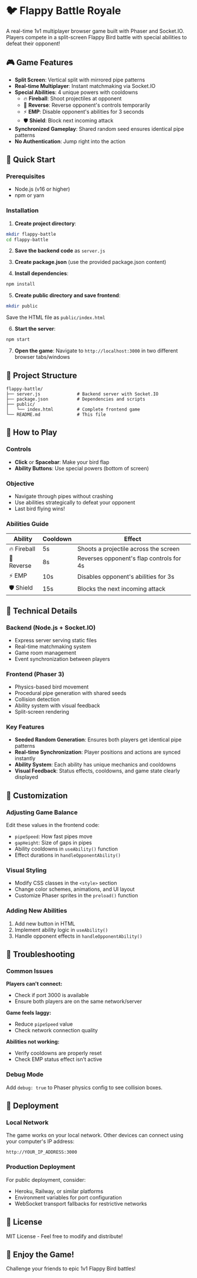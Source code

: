 # 🐦 Flappy Battle Royale

A real-time 1v1 multiplayer browser game built with Phaser and Socket.IO. Players compete in a split-screen Flappy Bird battle with special abilities to defeat their opponent!

## 🎮 Game Features

- **Split Screen**: Vertical split with mirrored pipe patterns
- **Real-time Multiplayer**: Instant matchmaking via Socket.IO
- **Special Abilities**: 4 unique powers with cooldowns
  - 🔥 **Fireball**: Shoot projectiles at opponent
  - 🔄 **Reverse**: Reverse opponent's controls temporarily
  - ⚡ **EMP**: Disable opponent's abilities for 3 seconds
  - 🛡️ **Shield**: Block next incoming attack
- **Synchronized Gameplay**: Shared random seed ensures identical pipe patterns
- **No Authentication**: Jump right into the action

## 🚀 Quick Start

### Prerequisites
- Node.js (v16 or higher)
- npm or yarn

### Installation

1. **Create project directory**:
```bash
mkdir flappy-battle
cd flappy-battle
```

2. **Save the backend code** as `server.js`

3. **Create package.json** (use the provided package.json content)

4. **Install dependencies**:
```bash
npm install
```

5. **Create public directory and save frontend**:
```bash
mkdir public
```
Save the HTML file as `public/index.html`

6. **Start the server**:
```bash
npm start
```

7. **Open the game**:
Navigate to `http://localhost:3000` in two different browser tabs/windows

## 📁 Project Structure

```
flappy-battle/
├── server.js              # Backend server with Socket.IO
├── package.json           # Dependencies and scripts
├── public/
│   └── index.html         # Complete frontend game
└── README.md              # This file
```

## 🎯 How to Play

### Controls
- **Click** or **Spacebar**: Make your bird flap
- **Ability Buttons**: Use special powers (bottom of screen)

### Objective
- Navigate through pipes without crashing
- Use abilities strategically to defeat your opponent
- Last bird flying wins!

### Abilities Guide

| Ability | Cooldown | Effect |
|---------|----------|--------|
| 🔥 Fireball | 5s | Shoots a projectile across the screen |
| 🔄 Reverse | 8s | Reverses opponent's flap controls for 4s |
| ⚡ EMP | 10s | Disables opponent's abilities for 3s |
| 🛡️ Shield | 15s | Blocks the next incoming attack |

## 🔧 Technical Details

### Backend (Node.js + Socket.IO)
- Express server serving static files
- Real-time matchmaking system
- Game room management
- Event synchronization between players

### Frontend (Phaser 3)
- Physics-based bird movement
- Procedural pipe generation with shared seeds
- Collision detection
- Ability system with visual feedback
- Split-screen rendering

### Key Features
- **Seeded Random Generation**: Ensures both players get identical pipe patterns
- **Real-time Synchronization**: Player positions and actions are synced instantly
- **Ability System**: Each ability has unique mechanics and cooldowns
- **Visual Feedback**: Status effects, cooldowns, and game state clearly displayed

## 🎨 Customization

### Adjusting Game Balance
Edit these values in the frontend code:
- `pipeSpeed`: How fast pipes move
- `gapHeight`: Size of gaps in pipes
- Ability cooldowns in `useAbility()` function
- Effect durations in `handleOpponentAbility()`

### Visual Styling
- Modify CSS classes in the `<style>` section
- Change color schemes, animations, and UI layout
- Customize Phaser sprites in the `preload()` function

### Adding New Abilities
1. Add new button in HTML
2. Implement ability logic in `useAbility()`
3. Handle opponent effects in `handleOpponentAbility()`

## 🐛 Troubleshooting

### Common Issues

**Players can't connect:**
- Check if port 3000 is available
- Ensure both players are on the same network/server

**Game feels laggy:**
- Reduce `pipeSpeed` value
- Check network connection quality

**Abilities not working:**
- Verify cooldowns are properly reset
- Check EMP status effect isn't active

### Debug Mode
Add `debug: true` to Phaser physics config to see collision boxes.

## 🚀 Deployment

### Local Network
The game works on your local network. Other devices can connect using your computer's IP address:
```
http://YOUR_IP_ADDRESS:3000
```

### Production Deployment
For public deployment, consider:
- Heroku, Railway, or similar platforms
- Environment variables for port configuration
- WebSocket transport fallbacks for restrictive networks

## 📝 License

MIT License - Feel free to modify and distribute!

## 🎉 Enjoy the Game!

Challenge your friends to epic 1v1 Flappy Bird battles!